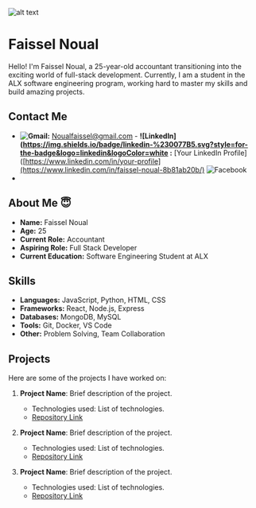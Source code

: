 

![alt text](<WhatsApp Image 2024-07-06 at 14.03.36_31064c00.jpg>) 

# Faissel Noual

Hello! I'm Faissel Noual, a 25-year-old accountant transitioning into the exciting world of full-stack development. Currently, I am a student in the ALX software engineering program, working hard to master my skills and build amazing projects.



## Contact Me

- **![Gmail](https://img.shields.io/badge/Gmail-D14836?style=for-the-badge&logo=gmail&logoColor=white):** Noualfaissel@gmail.com         - **![LinkedIn](https://img.shields.io/badge/linkedin-%230077B5.svg?style=for-the-badge&logo=linkedin&logoColor=white :** [Your LinkedIn Profile]([https://www.linkedin.com/in/your-profile](https://www.linkedin.com/in/faissel-noual-8b81ab20b/)             ![Facebook](https://img.shields.io/badge/Facebook-%231877F2.svg?style=for-the-badge&logo=Facebook&logoColor=white)
- 
## About Me 😇

- **Name:** Faissel Noual
- **Age:** 25
- **Current Role:** Accountant
- **Aspiring Role:** Full Stack Developer
- **Current Education:** Software Engineering Student at ALX

## Skills

- **Languages:** JavaScript, Python, HTML, CSS
- **Frameworks:** React, Node.js, Express
- **Databases:** MongoDB, MySQL
- **Tools:** Git, Docker, VS Code
- **Other:** Problem Solving, Team Collaboration

## Projects

Here are some of the projects I have worked on:

1. **Project Name**: Brief description of the project.
   - Technologies used: List of technologies.
   - [Repository Link](URL)

2. **Project Name**: Brief description of the project.
   - Technologies used: List of technologies.
   - [Repository Link](URL)

3. **Project Name**: Brief description of the project.
   - Technologies used: List of technologies.
   - [Repository Link](URL)

